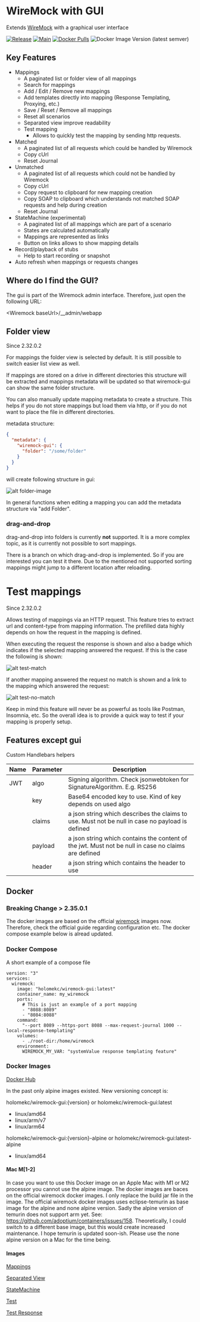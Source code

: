 # WireMock with GUI

Extends [WireMock](http://wiremock.org) with a graphical user interface

[![Release](https://img.shields.io/github/v/release/holomekc/wiremock)](https://github.com/holomekc/wiremock/releases)
[![Main](https://github.com/holomekc/wiremock/actions/workflows/build-and-test.yml/badge.svg)](https://github.com/holomekc/wiremock/actions/workflows/build-and-test.yml)
[![Docker Pulls](https://img.shields.io/docker/pulls/holomekc/wiremock-gui.svg)](https://hub.docker.com/r/holomekc/wiremock-gui/)
![Docker Image Version (latest semver)](https://img.shields.io/docker/v/holomekc/wiremock-gui)

## Key Features

- Mappings
  - A paginated list or folder view of all mappings
  - Search for mappings
  - Add / Edit / Remove new mappings
  - Add templates directly into mapping (Response Templating, Proxying, etc.)
  - Save / Reset / Remove all mappings
  - Reset all scenarios
  - Separated view improve readability
  - Test mapping
    - Allows to quickly test the mapping by sending http requests.
- Matched
  - A paginated list of all requests which could be handled by Wiremock
  - Copy cUrl
  - Reset Journal
- Unmatched
  - A paginated list of all requests which could not be handled by Wiremock
  - Copy cUrl
  - Copy request to clipboard for new mapping creation
  - Copy SOAP to clipboard which understands not matched SOAP requests and help during creation
  - Reset Journal
- StateMachine (experimental)
  - A paginated list of all mappings which are part of a scenario
  - States are calculated automatically
  - Mappings are represented as links
  - Button on links allows to show mapping details
- Record/playback of stubs
  - Help to start recording or snapshot
- Auto refresh when mappings or requests changes

## Where do I find the GUI?

The gui is part of the Wiremock admin interface. Therefore, just open the following URL:

\<Wiremock baseUrl\>/__admin/webapp

## Folder view

Since 2.32.0.2

For mappings the folder view is selected by default. It is still possible to switch easier list view as well.

If mappings are stored on a drive in different directories this structure will be extracted and mappings metadata will
be updated so that wiremock-gui can show the same folder structure.

You can also manually update mapping metadata to create a structure. This helps if you do not store mappings but load
them via http, or if you do not want to place the file in different directories.

metadata structure:

```json
{
  "metadata": {
    "wiremock-gui": {
      "folder": "/some/folder"
    }
  }
}
```

will create following structure in gui:

![alt folder-image](./images/folder.png)

In general functions when editing a mapping you can add the metadata structure via "add Folder".

### drag-and-drop

drag-and-drop into folders is currently <b>not</b> supported. It is a more complex topic, as it is currently not
possible to sort mappings.

There is a branch on which drag-and-drop is implemented. So if you are interested you can test it there. Due to the
mentioned not supported sorting mappings might jump to a different location after reloading.

# Test mappings

Since 2.32.0.2

Allows testing of mappings via an HTTP request. This feature tries to extract url and content-type from mapping
information. The prefilled data highly depends on how the request in the mapping is defined.

When executing the request the response is shown and also a badge which indicates if the selected mapping answered the
request. If this is the case the following is shown:

![alt test-match](./images/test-matches.png)

If another mapping answered the request no match is shown and a link to the mapping which answered the request:

![alt test-no-match](./images/test-no-match.png)

Keep in mind this feature will never be as powerful as tools like Postman, Insomnia, etc. So the overall idea is to
provide a quick way to test if your mapping is properly setup.

## Features except gui

Custom Handlebars helpers

| Name | Parameter | Description                                                                                         |
|------|-----------|-----------------------------------------------------------------------------------------------------|
| JWT  | algo      | Signing algorithm. Check jsonwebtoken for SignatureAlgorithm. E.g. RS256                            |
|      | key       | Base64 encoded key to use. Kind of key depends on used algo                                         |
|      | claims    | a json string which describes the claims to use. Must not be null in case no payload is defined     |
|      | payload   | a json string which contains the content of the jwt. Must not be null in case no claims are defined |
|      | header    | a json string which contains the header to use                                                      |

## Docker

### Breaking Change > 2.35.0.1

The docker images are based on the official [wiremock](https://hub.docker.com/r/wiremock/wiremock) images now.
Therefore, check the official guide regarding configuration etc. The docker compose example below is alread updated.

### Docker Compose

A short example of a compose file

```
version: "3"
services:
  wiremock:
    image: "holomekc/wiremock-gui:latest"
    container_name: my_wiremock
    ports:
      # This is just an example of a port mapping
      - "8088:8089"
      - "8084:8088"
    command:
      "--port 8089 --https-port 8088 --max-request-journal 1000 --local-response-templating"
    volumes:
      - ./root-dir:/home/wiremock
    environment:
      WIREMOCK_MY_VAR: "systemValue response templating feature"
```

### Docker Images

[Docker Hub](https://hub.docker.com/r/holomekc/wiremock-gui)

In the past only alpine images existed. New versioning concept is:

holomekc/wiremock-gui:{version} or holomekc/wiremock-gui:latest

- linux/amd64
- linux/arm/v7
- linux/arm64

holomekc/wiremock-gui:{version}-alpine or holomekc/wiremock-gui:latest-alpine

- linux/amd64

#### Mac M[1-2]

In case you want to use this Docker image on an Apple Mac with M1 or M2 processor you cannot use the alpine image. The
docker images are baces on the official wiremock docker images. I only replace the build jar file in the image. The
official wiremock docker images uses eclipse-temurin as base image for the alpine and none alpine version. Sadly the
alpine version of temurin does not support arm yet. See: https://github.com/adoptium/containers/issues/158.
Theoretically, I could switch to a different base image, but this would create increased maintenance. I hope temurin is
updated soon-ish. Please use the none alpine version on a Mac for the time being.

#### Images

[Mappings](./images/mappings.png)

[Separated View](./images/mappings-separated.png)

[StateMachine](./images/state-machine.png)

[Test](./images/test.png)

[Test Response](./images/test-response.png)
